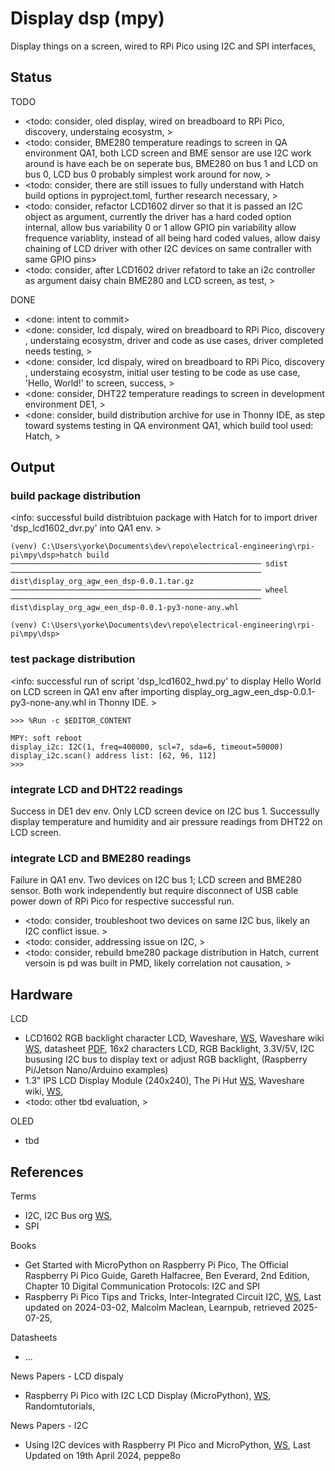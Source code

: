 # Display dsp (mpy)

Display things on a screen, wired to RPi Pico using I2C and SPI interfaces, 

## Status

TODO
* <todo: consider, oled display, wired on breadboard to RPi Pico, discovery, understaing ecosystm, >
* <todo: consider, BME280 temperature readings to screen in QA environment QA1, both LCD screen and BME sensor are use I2C work around is have each be on seperate bus, BME280 on bus 1 and LCD on bus 0, LCD bus 0 probably simplest work around for now,  >
* <todo: consider, there are still issues to fully understand with Hatch build options in pyproject.toml, further research necessary, >
* <todo: consider, refactor LCD1602 dirver so that it is passed an I2C object as argument, currently the driver has a hard coded option internal, allow bus variability 0 or 1 allow GPIO pin variability allow frequence variablity, instead of all being hard coded values, allow daisy chaining of LCD driver with other I2C devices on same contraller with same GPIO pins>
* <todo: consider, after LCD1602 driver refatord to take an i2c controller as argument daisy chain BME280 and LCD screen, as test, >

DONE
* <done: intent to commit>
* <done: consider, lcd dispaly, wired on breadboard to RPi Pico, discovery , understaing ecosystm, driver and code as use cases, driver completed needs testing, >
* <done: consider, lcd dispaly, wired on breadboard to RPi Pico, discovery , understaing ecosystm, initial user testing to be code as use case, 'Hello, World!' to screen, success, >
* <done: consider, DHT22 temperature readings to screen in development environment DE1, >
* <done: consider, build distribution archive for use in Thonny IDE, as step toward systems testing in QA environment QA1, which build tool used: Hatch, >

## Output

### build package distribution
<info: successful build distribtuion package with Hatch for to import driver 'dsp_lcd1602_dvr.py' into QA1 env. >
```
(venv) C:\Users\yorke\Documents\dev\repo\electrical-engineering\rpi-pi\mpy\dsp>hatch build
──────────────────────────────────────────────────────── sdist ────────────────────────────────────────────────────────
dist\display_org_agw_een_dsp-0.0.1.tar.gz
──────────────────────────────────────────────────────── wheel ────────────────────────────────────────────────────────
dist\display_org_agw_een_dsp-0.0.1-py3-none-any.whl

(venv) C:\Users\yorke\Documents\dev\repo\electrical-engineering\rpi-pi\mpy\dsp>
```

### test package distribution
<info: successful run of script 'dsp_lcd1602_hwd.py' to display Hello World on LCD screen in QA1 env after importing 
       display_org_agw_een_dsp-0.0.1-py3-none-any.whl in Thonny IDE.  >
```
>>> %Run -c $EDITOR_CONTENT

MPY: soft reboot
display_i2c: I2C(1, freq=400000, scl=7, sda=6, timeout=50000)
display_i2c.scan() address list: [62, 96, 112]
>>> 
```

### integrate LCD and DHT22 readings

Success in DE1 dev env. Only LCD screen device on I2C bus 1. Successully display temperature and humidity and air pressure readings from DHT22 on LCD screen.

### integrate LCD and BME280 readings

Failure in QA1 env. Two devices on I2C bus 1; LCD screen and BME280 sensor. Both work independently but require disconnect of USB cable power down of RPi Pico for respective successful run.
* <todo: consider, troubleshoot two devices on same I2C bus, likely an I2C conflict issue. >
* <todo: consider, addressing issue on I2C, >
* <todo: consider, rebuild bme280 package distribution in Hatch, current versoin is pd was built in PMD, likely correlation not causation, >


## Hardware

LCD
* LCD1602 RGB backlight character LCD, Waveshare, [WS](https://www.waveshare.com/LCD1602-RGB-Module.htm), Waveshare wiki [WS](https://www.waveshare.com/wiki/LCD1602_RGB_Module), datasheet [PDF](https://www.waveshare.com/w/upload/2/2e/LCD1602_RGB_Module.pdf), 16x2 characters LCD, RGB Backlight, 3.3V/5V, I2C bususing I2C bus to display text or adjust RGB backlight, (Raspberry Pi/Jetson Nano/Arduino examples)
* 1.3" IPS LCD Display Module (240x240), The Pi Hut [WS](https://thepihut.com/products/1-3-ips-lcd-display-module-240x240), Waveshare wiki, [WS](https://www.waveshare.com/wiki/1.3inch_LCD_Module), 
* <todo: other tbd evaluation, >

OLED
* tbd

## References

Terms
* I2C, I2C Bus org [WS](https://www.i2c-bus.org/), 
* SPI

Books
* Get Started with MicroPython on Raspberry Pi Pico, The Official Raspberry Pi Pico Guide, Gareth Halfacree, Ben Everard, 2nd Edition, Chapter 10 Digital Communication Protocols: I2C and SPI
* Raspberry Pi Pico Tips and Tricks, Inter-Integrated Circuit I2C, [WS](https://leanpub.com/rpitandt/read#leanpub-auto-inter-integrated-circuit-i2c), Last updated on 2024-03-02, Malcolm Maclean, Learnpub, retrieved 2025-07-25, 

Datasheets
* ...

News Papers - LCD dispaly
* Raspberry Pi Pico with I2C LCD Display (MicroPython), [WS](https://randomnerdtutorials.com/raspberry-pi-pico-i2c-lcd-display-micropython/), Randomtutorials, 

News Papers - I2C
* Using I2C devices with Raspberry PI Pico and MicroPython, [WS](https://peppe8o.com/using-i2c-devices-with-raspberry-pi-pico-and-micropython/), Last Updated on 19th April 2024, peppe8o

